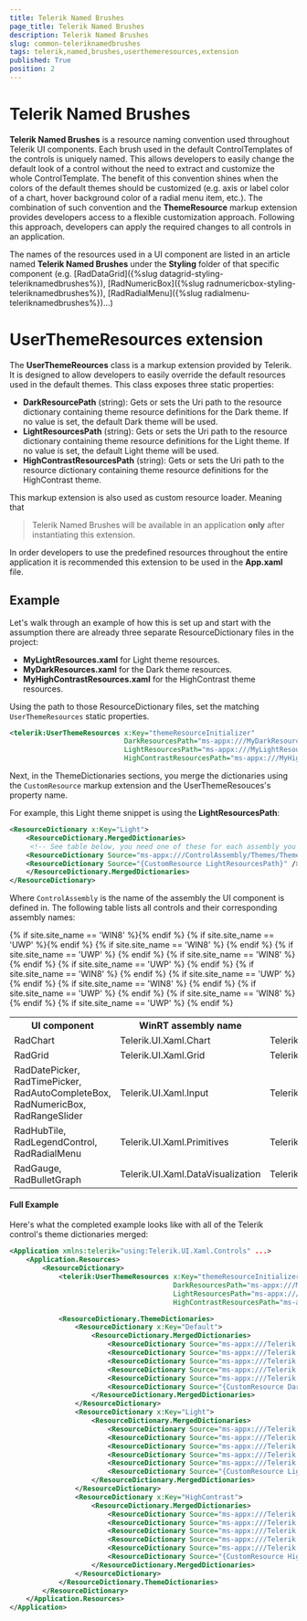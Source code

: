 ```yaml
---
title: Telerik Named Brushes
page_title: Telerik Named Brushes
description: Telerik Named Brushes
slug: common-teleriknamedbrushes
tags: telerik,named,brushes,userthemeresources,extension
published: True
position: 2
---
```


# Telerik Named Brushes

**Telerik Named Brushes** is a resource naming convention used throughout Telerik UI components. Each brush used in the default ControlTemplates of the controls is uniquely named. This allows developers to easily change the default look of a control without the need to extract and customize the whole ControlTemplate. The benefit of this convention shines when the colors of the default themes should be customized (e.g. axis or label color of a chart, hover background color of a radial menu item, etc.). The combination of such convention and the **ThemeResource** markup extension provides developers access to a flexible customization approach. Following this approach, developers can apply the required changes to all controls in an application. 

The names of the resources used in a UI component are listed in an article named **Telerik Named Brushes** under the **Styling** folder of that specific component (e.g. [RadDataGrid]({%slug datagrid-styling-teleriknamedbrushes%}), [RadNumericBox]({%slug radnumericbox-styling-teleriknamedbrushes%}), [RadRadialMenu]({%slug radialmenu-teleriknamedbrushes%})…)

# UserThemeResources extension

The **UserThemeReources** class is a markup extension provided by Telerik. It is designed to allow developers to easily override the default resources used in the default themes. This class exposes three static properties:

- **DarkResourcePath** (string): Gets or sets the Uri path to the resource dictionary containing theme resource definitions for the Dark theme. If no value is set, the default Dark theme will be used.
- **LightResourcesPath** (string): Gets or sets the Uri path to the resource dictionary containing theme resource definitions for the Light theme. If no value is set, the default Light theme will be used.
- **HighContrastResourcesPath** (string): Gets or sets the Uri path to the resource dictionary containing theme resource definitions for the HighContrast theme.
	
This markup extension is also used as custom resource loader. Meaning that 

>Telerik Named Brushes will be available in an application **only** after instantiating this extension.

In order developers to use the predefined resources throughout the entire application it is recommended this extension to be used in the **App.xaml** file. 

## Example

Let's walk through an example of how this is set up and start with the assumption there are already three separate ResourceDictionary files in the project:

* **MyLightResources.xaml** for Light theme resources.
* **MyDarkResources.xaml** for the Dark theme resources.
* **MyHighContrastResources.xaml** for the HighContrast theme resources.

Using the path to those ResourceDictionary files, set the matching `UserThemeResources` static properties.

```xml
<telerik:UserThemeResources x:Key="themeResourceInitializer"
                            DarkResourcesPath="ms-appx:///MyDarkResources.xaml"
                            LightResourcesPath="ms-appx:///MyLightResources.xaml"
                            HighContrastResourcesPath="ms-appx:///MyHighContrastResources.xaml" />
```

Next, in the ThemeDictionaries sections, you merge the dictionaries using the `CustomResource` markup extension and the UserThemeResouces's property name. 

For example, this Light theme snippet is using the **LightResourcesPath**:

```xml
<ResourceDictionary x:Key="Light">
    <ResourceDictionary.MergedDictionaries>
	 <!-- See table below, you need one of these for each assembly you want to override brushes in -->
	<ResourceDictionary Source="ms-appx:///ControlAssembly/Themes/ThemeResourcesLight.xaml" />
	<ResourceDictionary Source="{CustomResource LightResourcesPath}" />
    </ResourceDictionary.MergedDictionaries>
</ResourceDictionary>
```

Where `ControlAssembly` is the name of the assembly the UI component is defined in. The following table lists all controls and their corresponding  assembly names:

<table>
	<tr>
		<th>UI component</th>
		{% if site.site_name == 'WIN8' %}<th>WinRT assembly name</th>{% endif %}
		{% if site.site_name == 'UWP' %}<th>UWP assembly name</th>{% endif %}
	</tr>
	<tr>
		<td>
			RadChart
		</td>
		{% if site.site_name == 'WIN8' %}
		<td>
			Telerik.UI.Xaml.Chart
		</td>
		{% endif %}
		{% if site.site_name == 'UWP' %}
		<td>
			Telerik.UI.Xaml.Chart.UWP
		</td>
		{% endif %}
	</tr>
	<tr>
		<td>
			RadGrid
		</td>
		{% if site.site_name == 'WIN8' %}
		<td>
			Telerik.UI.Xaml.Grid
		</td>
		{% endif %}
		{% if site.site_name == 'UWP' %}
		<td>
			Telerik.UI.Xaml.Grid.UWP
		</td>
		{% endif %}
	</tr>
	<tr>
		<td>
			RadDatePicker, RadTimePicker, RadAutoCompleteBox, RadNumericBox, RadRangeSlider
		</td>
		{% if site.site_name == 'WIN8' %}
		<td>
			Telerik.UI.Xaml.Input
		</td>
		{% endif %}
		{% if site.site_name == 'UWP' %}
		<td>
			Telerik.UI.Xaml.Input.UWP
		</td>
		{% endif %}
	</tr>
	<tr>
		<td>
			RadHubTile, RadLegendControl, RadRadialMenu
		</td>
		{% if site.site_name == 'WIN8' %}
		<td>
			Telerik.UI.Xaml.Primitives
		</td>
		{% endif %}
		{% if site.site_name == 'UWP' %}
		<td>
			Telerik.UI.Xaml.Primitives.UWP
		</td>
		{% endif %}
	</tr>
	<tr>
		<td>
			RadGauge, RadBulletGraph
		</td>
		{% if site.site_name == 'WIN8' %}
		<td>
			Telerik.UI.Xaml.DataVisualization
		</td>
		{% endif %}
		{% if site.site_name == 'UWP' %}
		<td>
			Telerik.UI.Xaml.DataVisualization.UWP
		</td>
		{% endif %}
	</tr>
</table>

#### Full Example

Here's what the completed example looks like with all of the Telerik control's theme dictionaries merged:

```xml
<Application xmlns:telerik="using:Telerik.UI.Xaml.Controls" ...>
    <Application.Resources>
        <ResourceDictionary>
            <telerik:UserThemeResources x:Key="themeResourceInitializer"
                                        DarkResourcesPath="ms-appx:///MyDarkResources.xaml"
                                        LightResourcesPath="ms-appx:///MyLightResources.xaml"
                                        HighContrastResourcesPath="ms-appx:///MyHighContrastResources.xaml" />

            <ResourceDictionary.ThemeDictionaries>
                <ResourceDictionary x:Key="Default">
                    <ResourceDictionary.MergedDictionaries>
                        <ResourceDictionary Source="ms-appx:///Telerik.UI.Xaml.Chart.UWP/Themes/ThemeResourcesDark.xaml" />
                        <ResourceDictionary Source="ms-appx:///Telerik.UI.Xaml.DataVisualization.UWP/Themes/ThemeResourcesDark.xaml" />
                        <ResourceDictionary Source="ms-appx:///Telerik.UI.Xaml.Grid.UWP/Themes/ThemeResourcesDark.xaml" />
                        <ResourceDictionary Source="ms-appx:///Telerik.UI.Xaml.Input.UWP/Themes/ThemeResourcesDark.xaml" />
                        <ResourceDictionary Source="ms-appx:///Telerik.UI.Xaml.Primitives.UWP/Themes/ThemeResourcesDark.xaml" />
                        <ResourceDictionary Source="{CustomResource DarkResourcesPath}" />
                    </ResourceDictionary.MergedDictionaries>
                </ResourceDictionary>
                <ResourceDictionary x:Key="Light">
                    <ResourceDictionary.MergedDictionaries>
                        <ResourceDictionary Source="ms-appx:///Telerik.UI.Xaml.Chart.UWP/Themes/ThemeResourcesLight.xaml" />
                        <ResourceDictionary Source="ms-appx:///Telerik.UI.Xaml.DataVisualization.UWP/Themes/ThemeResourcesLight.xaml" />
                        <ResourceDictionary Source="ms-appx:///Telerik.UI.Xaml.Grid.UWP/Themes/ThemeResourcesLight.xaml" />
                        <ResourceDictionary Source="ms-appx:///Telerik.UI.Xaml.Input.UWP/Themes/ThemeResourcesLight.xaml" />
                        <ResourceDictionary Source="ms-appx:///Telerik.UI.Xaml.Primitives.UWP/Themes/ThemeResourcesLight.xaml" />
                        <ResourceDictionary Source="{CustomResource LightResourcesPath}" />
                    </ResourceDictionary.MergedDictionaries>
                </ResourceDictionary>
                <ResourceDictionary x:Key="HighContrast">
                    <ResourceDictionary.MergedDictionaries>
                        <ResourceDictionary Source="ms-appx:///Telerik.UI.Xaml.Chart.UWP/Themes/ThemeResourcesHighContrast.xaml" />
                        <ResourceDictionary Source="ms-appx:///Telerik.UI.Xaml.DataVisualization.UWP/Themes/ThemeResourcesHighContrast.xaml" />
                        <ResourceDictionary Source="ms-appx:///Telerik.UI.Xaml.Grid.UWP/Themes/ThemeResourcesHighContrast.xaml" />
                        <ResourceDictionary Source="ms-appx:///Telerik.UI.Xaml.Input.UWP/Themes/ThemeResourcesHighContrast.xaml" />
                        <ResourceDictionary Source="ms-appx:///Telerik.UI.Xaml.Primitives.UWP/Themes/ThemeResourcesHighContrast.xaml" />
                        <ResourceDictionary Source="{CustomResource HighContrastResourcesPath}" />
                    </ResourceDictionary.MergedDictionaries>
                </ResourceDictionary>
            </ResourceDictionary.ThemeDictionaries>
        </ResourceDictionary>
    </Application.Resources>
</Application>
```
